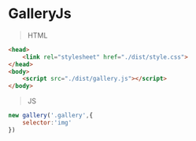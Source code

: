 # GalleryJs
> HTML
~~~html
<head>
    <link rel="stylesheet" href="./dist/style.css">
</head>
<body>
    <script src="./dist/gallery.js"></script>
</body>
~~~
> JS
~~~js
new gallery('.gallery',{
    selector:'img'
})
~~~